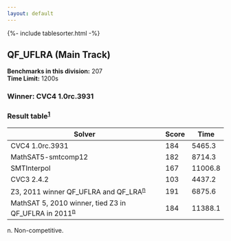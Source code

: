 ```yaml
---
layout: default
---
```

{%- include tablesorter.html -%}

##  QF_UFLRA (Main Track)

**Benchmarks in this division:** 207
<br/>
**Time Limit:** 1200s


### Winner: CVC4 1.0rc.3931

### Result table<sup><a href="#fn1">1</a></sup>

<table id="smtexec" class="result sorted">
<thead>
<tr>
<th class="center">Solver</th>
<th class="center">Score</th>
<th class="center">Time </th>
</tr>
</thead>
<tr>
<td>CVC4 1.0rc.3931</td>
<td class="right">184</td>
<td class="right">5465.3</td>
</tr>
<tr>
<td>MathSAT5-smtcomp12</td>
<td class="right">182</td>
<td class="right">8714.3</td>
</tr>
<tr>
<td>SMTInterpol</td>
<td class="right">167</td>
<td class="right">11006.8</td>
</tr>
<tr>
<td>CVC3 2.4.2</td>
<td class="right">103</td>
<td class="right">4437.2</td>
</tr>
<tr>
<td><span class="non-competing-grey">Z3, 2011 winner QF_UFLRA and QF_LRA<sup><a href="#fn">n</a></sup></span></td>
<td class="right">191</td>
<td class="right">6875.6</td>
</tr>
<tr>
<td><span class="non-competing-grey">MathSAT 5, 2010 winner, tied Z3 in QF_UFLRA in 2011<sup><a href="#fn">n</a></sup></span></td>
<td class="right">184</td>
<td class="right">11388.1</td>
</tr>
</table>

<span id="fn"> n. Non-competitive.</span>
